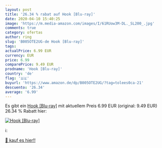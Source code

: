 ```yaml
---
layout: post
title: '26.34 % rabat auf Hook [Blu-ray]'
date: 2020-04-10 15:40:25
image: 'https://m.media-amazon.com/images/I/61RUow3M-DL._SL200_.jpg'
comments: true
category: ofertas
author: ring
slug: 'B005OTE2UG-de Hook [Blu-ray]'
tags: 
actualPrice: 6.99 EUR
currency: EUR
price: 6.99
comparePrice: 9.49 EUR
prodname: 'Hook [Blu-ray]'
country: 'de'
flag: '🇩🇪'
buyurl: 'https://www.amazon.de/dp/B005OTE2UG/?tag=tolees0ca-21'
descuento: '26.34'
average: '6.99'
---
```


Es gibt ein [Hook [Blu-ray]](https://www.amazon.de/dp/B005OTE2UG/?tag=tolees0ca-21) mit aktuellem Preis 6.99 EUR (original: 9.49 EUR) 26.34 % Rabatt hier:

[![Hook [Blu-ray]](https://m.media-amazon.com/images/I/61RUow3M-DL._SL200_.jpg)](https://www.amazon.de/dp/B005OTE2UG/?tag=tolees0ca-21)

ℹ️:


[🛒 kauf es hier!!](https://www.amazon.de/dp/B005OTE2UG/?tag=tolees0ca-21)
